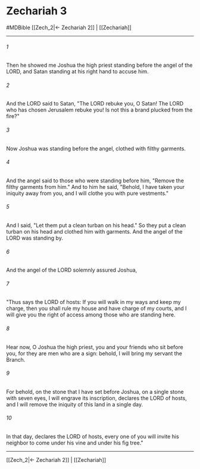 # Zechariah 3
#MDBible
[[Zech_2|← Zechariah 2]] | [[Zechariah]]

***

###### 1 
Then he showed me Joshua the high priest standing before the angel of the LORD, and Satan standing at his right hand to accuse him. 

###### 2 
And the LORD said to Satan, "The LORD rebuke you, O Satan! The LORD who has chosen Jerusalem rebuke you! Is not this a brand plucked from the fire?" 

###### 3 
Now Joshua was standing before the angel, clothed with filthy garments. 

###### 4 
And the angel said to those who were standing before him, "Remove the filthy garments from him." And to him he said, "Behold, I have taken your iniquity away from you, and I will clothe you with pure vestments." 

###### 5 
And I said, "Let them put a clean turban on his head." So they put a clean turban on his head and clothed him with garments. And the angel of the LORD was standing by. 

###### 6 
And the angel of the LORD solemnly assured Joshua, 

###### 7 
"Thus says the LORD of hosts: If you will walk in my ways and keep my charge, then you shall rule my house and have charge of my courts, and I will give you the right of access among those who are standing here. 

###### 8 
Hear now, O Joshua the high priest, you and your friends who sit before you, for they are men who are a sign: behold, I will bring my servant the Branch. 

###### 9 
For behold, on the stone that I have set before Joshua, on a single stone with seven eyes, I will engrave its inscription, declares the LORD of hosts, and I will remove the iniquity of this land in a single day. 

###### 10 
In that day, declares the LORD of hosts, every one of you will invite his neighbor to come under his vine and under his fig tree." 

***

[[Zech_2|← Zechariah 2]] | [[Zechariah]]
